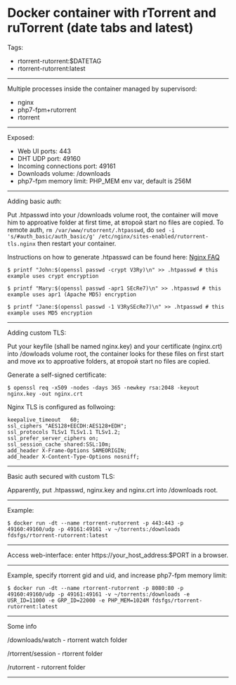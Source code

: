 Docker container with rTorrent and ruTorrent (date tabs and latest)
============================================================================

Tags:

 - rtorrent-rutorrent:$DATETAG
 - rtorrent-rutorrent:latest

----------

Multiple processes inside the container managed by supervisord:

- nginx
- php7-fpm+rutorrent
- rtorrent

----------
Exposed:

 - Web UI ports: 443
 - DHT UDP port: 49160
 - Incoming connections port: 49161
 - Downloads volume: /downloads
 - php7-fpm memory limit: PHP_MEM env var, default is 256M

----------
Adding basic auth:

Put .htpasswd into your /downloads volume root, the container will move him to approative folder at first time, at второй start no files are copied. To remote auth, `rm /var/www/rutorrent/.htpasswd`, do `sed -i 's/#auth_basic/auth_basic/g' /etc/nginx/sites-enabled/rutorrent-tls.nginx` then restart your container.

Instructions on how to generate .htpasswd can be found here: [Nginx FAQ][1]

    $ printf "John:$(openssl passwd -crypt V3Ry)\n" >> .htpasswd # this example uses crypt encryption

    $ printf "Mary:$(openssl passwd -apr1 SEcRe7)\n" >> .htpasswd # this example uses apr1 (Apache MD5) encryption

    $ printf "Jane:$(openssl passwd -1 V3RySEcRe7)\n" >> .htpasswd # this example uses MD5 encryption

----------
Adding custom TLS:

Put your keyfile (shall be named nginx.key) and your certificate (nginx.crt) into /dowloads volume root, the container looks for these files on first start and move их to approative folders, at второй start no files are copied.

Generate a self-signed certificate:

    $ openssl req -x509 -nodes -days 365 -newkey rsa:2048 -keyout nginx.key -out nginx.crt

Nginx TLS is configured as follwoing:

    keepalive_timeout   60;
    ssl_ciphers "AES128+EECDH:AES128+EDH";
    ssl_protocols TLSv1 TLSv1.1 TLSv1.2;
    ssl_prefer_server_ciphers on;
    ssl_session_cache shared:SSL:10m;
    add_header X-Frame-Options SAMEORIGIN;
    add_header X-Content-Type-Options nosniff;

----------
Basic auth secured with custom TLS:

Apparently, put .htpasswd, nginx.key and nginx.crt into /downloads root.

----------
Example:

    $ docker run -dt --name rtorrent-rutorrent -p 443:443 -p 49160:49160/udp -p 49161:49161 -v ~/torrents:/downloads fdsfgs/rtorrent-rutorrent:latest

----------
Access web-interface: enter https://your_host_address:$PORT in a browser.

----------
Example, specify rtorrent gid and uid, and increase php7-fpm memory limit:

    $ docker run -dt --name rtorrent-rutorrent -p 8080:80 -p 49160:49160/udp -p 49161:49161 -v ~/torrents:/downloads -e USR_ID=11000 -e GRP_ID=22000 -e PHP_MEM=1024M fdsfgs/rtorrent-rutorrent:latest

----------
Some info

/downloads/watch - rtorrent watch folder

/rtorrent/session - rtorrent folder

/rutorrent - rutorrent folder

----------

  [1]: http://wiki.nginx.org/Faq#How_do_I_generate_an_htpasswd_file_without_having_Apache_tools_installed.3F "Nginx FAQ"

